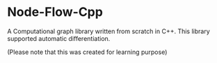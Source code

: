 # Node-Flow-Cpp
A Computational graph library written from scratch in C++. This library supported automatic differentiation.

(Please note that this was created for learning purpose)
